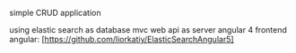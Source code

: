 simple CRUD application 

using elastic search as database 
mvc web api as server 
angular 4 frontend
angular: [https://github.com/liorkatiy/ElasticSearchAngular5]
